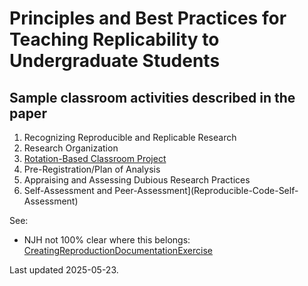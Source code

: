 # Principles and Best Practices for Teaching Replicability to Undergraduate Students

## Sample classroom activities described in the paper

1. Recognizing Reproducible and Replicable Research
2. Research Organization
3. [Rotation-Based Classroom Project](Rotation)
4. Pre-Registration/Plan of Analysis
5. Appraising and Assessing Dubious Research Practices
6. Self-Assessment and Peer-Assessment](Reproducible-Code-Self-Assessment)


See:

- NJH not 100% clear where this belongs: 
[CreatingReproductionDocumentationExercise](CreatingReproductionDocumentationExercise)

Last updated 2025-05-23.
